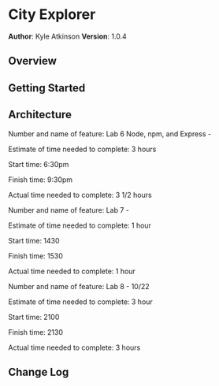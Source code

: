 # City Explorer

**Author**: Kyle Atkinson
**Version**: 1.0.4

## Overview
<!-- Provide a high level overview of what this application is and why you are building it, beyond the fact that it's an assignment for this class. (i.e. What's your problem domain?) -->

## Getting Started
<!-- What are the steps that a user must take in order to build this app on their own machine and get it running? -->

## Architecture
<!-- Provide a detailed description of the application design. What technologies (languages, libraries, etc) you're using, and any other relevant design information. -->

Number and name of feature: Lab 6 Node, npm, and Express -

Estimate of time needed to complete: 3 hours

Start time: 6:30pm

Finish time: 9:30pm

Actual time needed to complete: 3 1/2 hours
<!---------------------------------------------------------->
Number and name of feature: Lab 7 -

Estimate of time needed to complete: 1 hour

Start time: 1430

Finish time: 1530

Actual time needed to complete: 1 hour
<!---------------------------------------------------------->
Number and name of feature: Lab 8 - 10/22

Estimate of time needed to complete: 3 hour

Start time: 2100

Finish time: 2130

Actual time needed to complete: 3 hours

## Change Log

<!-- Use this area to document the iterative changes made to your application as each feature is successfully implemented. Use time stamps. Here's an examples:

10-22-2020 2100 - Added schema to structure, refactoring code for SQL.

## Credits and Collaborations
<!-- Give credit (and a link) to other people or resources that helped you build this application.
Thank you Louis Caruso and Sam Clark for your help! -->
